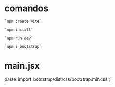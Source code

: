 # comandos
    `npm create vite`

    `npm install`

    `npm run dev`

    `npm i bootstrap`

   # main.jsx
   paste: import 'bootstrap/dist/css/bootstrap.min.css';
